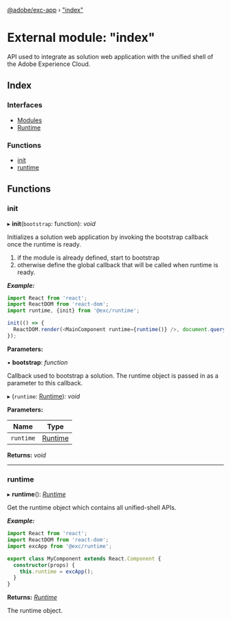 [@adobe/exc-app](../README.md) › ["index"](_index_.md)

# External module: "index"

API used to integrate as solution web application with the unified shell of the Adobe Experience
Cloud.

## Index

### Interfaces

* [Modules](../interfaces/_index_.modules.md)
* [Runtime](../interfaces/_index_.runtime.md)

### Functions

* [init](_index_.md#init)
* [runtime](_index_.md#runtime)

## Functions

###  init

▸ **init**(`bootstrap`: function): *void*

Initializes a solution web application by invoking the bootstrap callback
once the runtime is ready.
1. if the module is already defined, start to bootstrap
2. otherwise define the global callback that will be called when runtime is ready.

***Example:***

```typescript
import React from 'react';
import ReactDOM from 'react-dom';
import runtime, {init} from '@exc/runtime';

init(() => {
  ReactDOM.render(<MainComponent runtime={runtime()} />, document.querySelector('#main'));
});
```

**Parameters:**

▪ **bootstrap**: *function*

Callback used to bootstrap a solution. The runtime object is passed in as a
parameter to this callback.

▸ (`runtime`: [Runtime](../interfaces/_index_.runtime.md)): *void*

**Parameters:**

Name | Type |
------ | ------ |
`runtime` | [Runtime](../interfaces/_index_.runtime.md) |

**Returns:** *void*

___

###  runtime

▸ **runtime**(): *[Runtime](../interfaces/_index_.runtime.md)*

Get the runtime object which contains all unified-shell APIs.

***Example:***

```typescript
import React from 'react';
import ReactDOM from 'react-dom';
import excApp from '@exc/runtime';

export class MyComponent extends React.Component {
  constructor(props) {
    this.runtime = excApp();
  }
}
```

**Returns:** *[Runtime](../interfaces/_index_.runtime.md)*

The runtime object.
